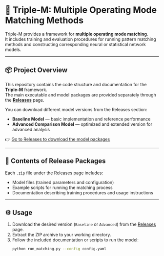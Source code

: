 # 🔷 Triple-M: Multiple Operating Mode Matching Methods

Triple-M provides a framework for **multiple operating mode matching**.  
It includes training and evaluation procedures for running pattern matching methods and constructing corresponding neural or statistical network models.

---

## 📦 Project Overview

This repository contains the code structure and documentation for the **Triple-M** framework.  
The main executable and model packages are provided separately through the **[Releases](../../releases)** page.

You can download different model versions from the Releases section:
- **Baseline Model** — basic implementation and reference performance  
- **Advanced Comparison Model** — optimized and extended version for advanced analysis  

👉 [Go to Releases to download the model packages](../../releases)

---

## 🧩 Contents of Release Packages

Each `.zip` file under the Releases page includes:
- Model files (trained parameters and configuration)
- Example scripts for running the matching process
- Documentation describing training procedures and usage instructions

---

## ⚙️ Usage

1. Download the desired version (`Baseline` or `Advanced`) from the [Releases](../../releases) page.  
2. Extract the ZIP archive to your working directory.  
3. Follow the included documentation or scripts to run the model:
   ```bash
   python run_matching.py --config config.yaml

